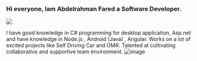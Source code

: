 ### Hi everyone, Iam Abdelrahman Fared a Software Developer.

<img src="https://cdn-images-1.medium.com/max/1024/1*rCXeo6kOg0EYjUzlFAiSkQ.jpeg" raw = true>

I have good knowledge in C# programming for desktop application, Asp.net and have knowledge in Node.js , Android (Java) , Angular. Works on a lot of excited projects like Self Driving Car and OMR. Talented at cultivating collaborative and supportive team environment.
![image](https://user-images.githubusercontent.com/17782440/114145685-f5606e80-9916-11eb-8e9d-87c696d425d6.png)


<!--
**bedosport/bedosport** is a ✨ _special_ ✨ repository because its `README.md` (this file) appears on your GitHub profile.

Here are some ideas to get you started:

- 🔭 I’m currently working on ...
- 🌱 I’m currently learning ...
- 👯 I’m looking to collaborate on ...
- 🤔 I’m looking for help with ...
- 💬 Ask me about ...
- 📫 How to reach me: ...
- 😄 Pronouns: ...
- ⚡ Fun fact: ...
-->
